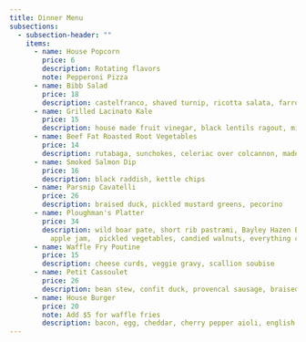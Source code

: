 ```yaml
---
title: Dinner Menu
subsections:
  - subsection-header: ""
    items:
      - name: House Popcorn
        price: 6
        description: Rotating flavors
        note: Pepperoni Pizza
      - name: Bibb Salad
        price: 18
        description: castelfranco, shaved turnip, ricotta salata, farro, sherry vinaigrette
      - name: Grilled Lacinato Kale
        price: 15
        description: house made fruit vinegar, black lentils ragout, miso butter bread
      - name: Beef Fat Roasted Root Vegetables
        price: 14
        description: rutabaga, sunchokes, celeriac over colcannon, madeira pan sauce
      - name: Smoked Salmon Dip
        price: 16
        description: black raddish, kettle chips
      - name: Parsnip Cavatelli
        price: 26
        description: braised duck, pickled mustard greens, pecorino
      - name: Ploughman's Platter
        price: 34
        description: wild boar pate, short rib pastrami, Bayley Hazen Blue, Calderwood,
          apple jam,  pickled vegetables, candied walnuts, everything crackers
      - name: Waffle Fry Poutine
        price: 15
        description: cheese curds, veggie gravy, scallion soubise
      - name: Petit Cassoulet
        price: 26
        description: bean stew, confit duck, provencal sausage, braised pork
      - name: House Burger
        price: 20
        note: Add $5 for waffle fries
        description: bacon, egg, cheddar, cherry pepper aioli, english muffin
---
```


